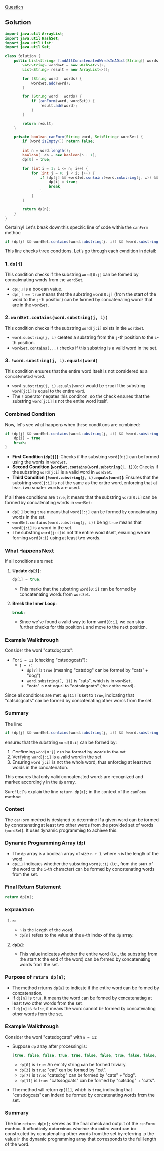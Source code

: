 [Question](https://leetcode.com/problems/concatenated-words/description/)


## Solution

``` java
import java.util.ArrayList;
import java.util.HashSet;
import java.util.List;
import java.util.Set;

class Solution {
    public List<String> findAllConcatenatedWordsInADict(String[] words) {
        Set<String> wordSet = new HashSet<>();
        List<String> result = new ArrayList<>();

        for (String word : words) {
            wordSet.add(word);
        }

        for (String word : words) {
            if (canForm(word, wordSet)) {
                result.add(word);
            }
        }

        return result;
    }

    private boolean canForm(String word, Set<String> wordSet) {
        if (word.isEmpty()) return false;
        
        int n = word.length();
        boolean[] dp = new boolean[n + 1];
        dp[0] = true;

        for (int i = 1; i <= n; i++) {
            for (int j = 0; j < i; j++) {
                if (dp[j] && wordSet.contains(word.substring(j, i)) && !word.substring(j, i).equals(word)) {
                    dp[i] = true;
                    break;
                }
            }
        }

        return dp[n];
    }
}


```

Certainly! Let's break down this specific line of code within the `canForm` method:

```java
if (dp[j] && wordSet.contains(word.substring(j, i)) && !word.substring(j, i).equals(word)) {
```

This line checks three conditions. Let's go through each condition in detail:

### 1. `dp[j]`
This condition checks if the substring `word[0:j]` can be formed by concatenating words from the `wordSet`.

- `dp[j]` is a boolean value.
- `dp[j] == true` means that the substring `word[0:j]` (from the start of the word to the `j`-th position) can be formed by concatenating words that are in the `wordSet`.

### 2. `wordSet.contains(word.substring(j, i))`
This condition checks if the substring `word[j:i]` exists in the `wordSet`.

- `word.substring(j, i)` creates a substring from the `j`-th position to the `i`-th position.
- `wordSet.contains(...)` checks if this substring is a valid word in the set.

### 3. `!word.substring(j, i).equals(word)`
This condition ensures that the entire word itself is not considered as a concatenated word.

- `word.substring(j, i).equals(word)` would be `true` if the substring `word[j:i]` is equal to the entire `word`.
- The `!` operator negates this condition, so the check ensures that the substring `word[j:i]` is not the entire word itself.

### Combined Condition
Now, let's see what happens when these conditions are combined:

```java
if (dp[j] && wordSet.contains(word.substring(j, i)) && !word.substring(j, i).equals(word)) {
    dp[i] = true;
    break;
}
```

- **First Condition (`dp[j]`)**: Checks if the substring `word[0:j]` can be formed using the words in `wordSet`.
- **Second Condition (`wordSet.contains(word.substring(j, i))`)**: Checks if the substring `word[j:i]` is a valid word in `wordSet`.
- **Third Condition (`!word.substring(j, i).equals(word)`)**: Ensures that the substring `word[j:i]` is not the same as the entire word, enforcing that at least two smaller words are used.

If all three conditions are `true`, it means that the substring `word[0:i]` can be formed by concatenating words in `wordSet`:

- `dp[j]` being `true` means that `word[0:j]` can be formed by concatenating words in the set.
- `wordSet.contains(word.substring(j, i))` being `true` means that `word[j:i]` is a word in the set.
- The substring `word[j:i]` is not the entire word itself, ensuring we are forming `word[0:i]` using at least two words.

### What Happens Next
If all conditions are met:

1. **Update `dp[i]`**:
   ```java
   dp[i] = true;
   ```
   - This marks that the substring `word[0:i]` can be formed by concatenating words from `wordSet`.

2. **Break the Inner Loop**:
   ```java
   break;
   ```
   - Since we've found a valid way to form `word[0:i]`, we can stop further checks for this position `i` and move to the next position.

### Example Walkthrough
Consider the word "catsdogcats":

- For `i = 11` (checking "catsdogcats"):
  - `j = 7`:
    - `dp[7]` is `true` (meaning "catsdog" can be formed by "cats" + "dog").
    - `word.substring(7, 11)` is "cats", which is in `wordSet`.
    - "cats" is not equal to "catsdogcats" (the entire word).

Since all conditions are met, `dp[11]` is set to `true`, indicating that "catsdogcats" can be formed by concatenating other words from the set.

### Summary
The line:
```java
if (dp[j] && wordSet.contains(word.substring(j, i)) && !word.substring(j, i).equals(word)) {
```
ensures that the substring `word[0:i]` can be formed by:
1. Confirming `word[0:j]` can be formed by words in the set.
2. Verifying `word[j:i]` is a valid word in the set.
3. Ensuring `word[j:i]` is not the whole word, thus enforcing at least two words in the concatenation.

This ensures that only valid concatenated words are recognized and marked accordingly in the `dp` array.


Sure! Let's explain the line `return dp[n];` in the context of the `canForm` method:

### Context
The `canForm` method is designed to determine if a given word can be formed by concatenating at least two other words from the provided set of words (`wordSet`). It uses dynamic programming to achieve this.

### Dynamic Programming Array (`dp`)
- The `dp` array is a boolean array of size `n + 1`, where `n` is the length of the word.
- `dp[i]` indicates whether the substring `word[0:i]` (i.e., from the start of the word to the `i`-th character) can be formed by concatenating words from the set.

### Final Return Statement
```java
return dp[n];
```

### Explanation
1. **`n`**:
   - `n` is the length of the word.
   - `dp[n]` refers to the value at the `n`-th index of the `dp` array.

2. **`dp[n]`**:
   - This value indicates whether the entire word (i.e., the substring from the start to the end of the word) can be formed by concatenating words from the set.

### Purpose of `return dp[n];`
- The method returns `dp[n]` to indicate if the entire word can be formed by concatenation.
- If `dp[n]` is `true`, it means the word can be formed by concatenating at least two other words from the set.
- If `dp[n]` is `false`, it means the word cannot be formed by concatenating other words from the set.

### Example Walkthrough
Consider the word "catsdogcats" with `n = 11`:

- Suppose `dp` array after processing is:
  ```java
  [true, false, false, true, true, false, false, true, false, false, true, true]
  ```
  - `dp[0]` is `true`: An empty string can be formed trivially.
  - `dp[3]` is `true`: "cat" can be formed by "cat".
  - `dp[7]` is `true`: "catsdog" can be formed by "cats" + "dog".
  - `dp[11]` is `true`: "catsdogcats" can be formed by "catsdog" + "cats".

- The method will return `dp[11]`, which is `true`, indicating that "catsdogcats" can indeed be formed by concatenating words from the set.

### Summary
The line `return dp[n];` serves as the final check and output of the `canForm` method. It effectively determines whether the entire word can be constructed by concatenating other words from the set by referring to the value in the dynamic programming array that corresponds to the full length of the word.
